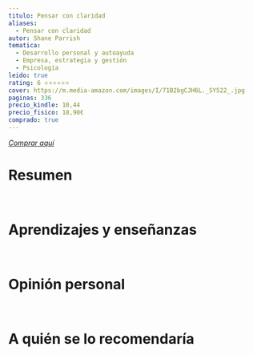 ```yaml
---
titulo: Pensar con claridad
aliases:
  - Pensar con claridad
autor: Shane Parrish
tematica:
  - Desarrollo personal y autoayuda
  - Empresa, estrategia y gestión
  - Psicología
leido: true
rating: 6 ⭐⭐⭐⭐⭐⭐
cover: https://m.media-amazon.com/images/I/71B2bgCJH6L._SY522_.jpg
paginas: 336
precio_kindle: 10,44
precio_fisico: 18,90€
comprado: true
---
```


*[Comprar aquí](https://www.amazon.es/Pensar-claridad-ordinarios-resultados-extraordinarios/dp/8408277642/ref=sr_1_1?__mk_es_ES=ÅMÅŽÕÑ&crid=GLVWHLZ50523&keywords=Pensar+con+claridad&qid=1701675804&sprefix=pensar+con+claridad%2Caps%2C85&sr=8-1)*

# Resumen


<br>

# Aprendizajes y enseñanzas


<br>


# Opinión personal


<br>

# A quién se lo recomendaría

